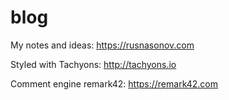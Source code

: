 # blog

My notes and ideas: https://rusnasonov.com

Styled with Tachyons: http://tachyons.io

Comment engine remark42: https://remark42.com
